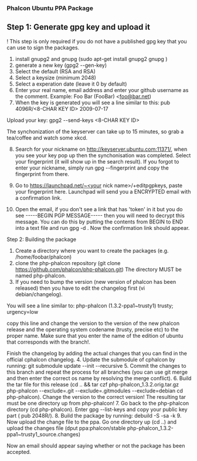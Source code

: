 ### Phalcon Ubuntu PPA Package

Step 1: Generate gpg key and upload it
---

! This step is only required if you do not have a published gpg key that you can use to sign the packages.

1. install gnupg2 and gnupg  (sudo apt-get install gnupg2 gnupg )
2. generate a new key (gpg2 --gen-key)
3. Select the default (RSA and RSA)
4. Select a keysize (minimum 2048)
5. Select a experation date (leave it 0 by default)
6. Enter your real name, email address and enter your github username as the comment. Example:
Foo Bar (FooBar) <foo@bar.net)
7. When the key is generated you will see a line similar to this:
pub   4096R/<8-CHAR KEY ID> 2009-07-17

Upload your key:
gpg2 --send-keys <8-CHAR KEY ID>

The synchonization of the keyserver can take up to 15 minutes, so grab a tea/coffee and watch some xkcd.

8. Search for your nickname on http://keyserver.ubuntu.com:11371/, when you see your key pop up then the synchonisation was completed. Select your fingerprint (it will show up in the search result). If you forgot to enter your nickname, simply run gpg --fingerprint and copy the fingerprint from there.

9. Go to https://launchpad.net/~<your nick name>/+editpgpkeys, paste your fingerprint here. Launchpad will send you a ENCRYPTED email with a confirmation link. 

10. Open the email, if you don't see a link that has 'token' in it but you do see -----BEGIN PGP MESSAGE----- then you will need to decrypt this message. You can do this by putting the contents from BEGIN to END into a text file and run gpg -d <file>. Now the confirmation link should appear.

Step 2: Building the package

1. Create a directory where you want to create the packages (e.g. /home/foobar/phalcon)
2. clone the php-phalcon repository (git clone https://github.com/phalcon/php-phalcon.git) The directory MUST be named php-phalcon.
3. If you need to bump the version (new version of phalcon has been released) then you have to edit the changelog first (vi debian/changelog).

You will see a line similar to:
php-phalcon (1.3.2-ppa1~trusty1) trusty; urgency=low

copy this line and change the version to the version of the new phalcon release and the operating system codename (trusty, precise etc) to the proper name. Make sure that you enter the name of the edition of ubuntu that corresponds with the branch!. 

Finish the changelog by adding the actual changes that you can find in the official cphalcon changelog. 
4. Update the submodule of cphalcon by running: git submodule update --init --recursive
5. Commit the changes to this branch and repeat the process for all branches (you can use git merge <current branch> and then enter the correct os name by resolving the merge conflict).
6. Build the tar file for this release (cd .. && tar czf php-phalcon_1.3.2.orig.tar.gz php-phalcon --exclude=.git --exclude=.gitmodules --exclude=debian cd php-phalcon). Change the version to the correct version! The resulting tar must be one directory up from php-phalcon!
7. Go back to the php-phalcon directory (cd php-phalcon). Enter gpg --list-keys and copy your public key part ( pub 2048R/<something>).
8. Build the package by running: debuild -S -sa -k<your pubkey>
9. Now upload the change file to the ppa. Go one directory up (cd ..) and upload the changes file (dput ppa:phalcon/stable php-phalcon_1.3.2-ppa1~trusty1_source.changes)

Now an email should appear saying whether or not the package has been accepted.

